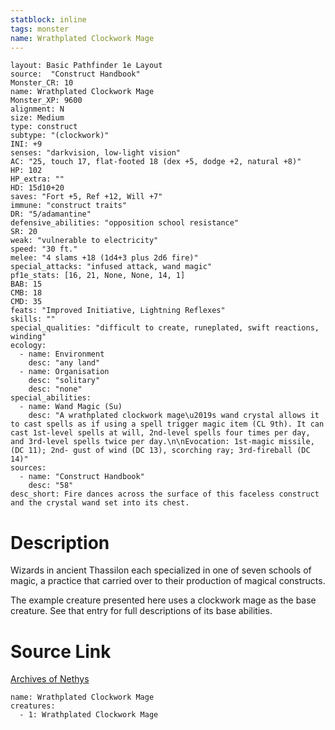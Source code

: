 ```yaml
---
statblock: inline
tags: monster
name: Wrathplated Clockwork Mage
---
```

```statblock
layout: Basic Pathfinder 1e Layout
source:  "Construct Handbook"
Monster_CR: 10
name: Wrathplated Clockwork Mage
Monster_XP: 9600
alignment: N
size: Medium
type: construct
subtype: "(clockwork)"
INI: +9
senses: "darkvision, low-light vision"
AC: "25, touch 17, flat-footed 18 (dex +5, dodge +2, natural +8)"
HP: 102
HP_extra: ""
HD: 15d10+20
saves: "Fort +5, Ref +12, Will +7"
immune: "construct traits"
DR: "5/adamantine"
defensive_abilities: "opposition school resistance"
SR: 20
weak: "vulnerable to electricity"
speed: "30 ft."
melee: "4 slams +18 (1d4+3 plus 2d6 fire)"
special_attacks: "infused attack, wand magic"
pf1e_stats: [16, 21, None, None, 14, 1]
BAB: 15
CMB: 18
CMD: 35
feats: "Improved Initiative, Lightning Reflexes"
skills: ""
special_qualities: "difficult to create, runeplated, swift reactions, winding"
ecology:
  - name: Environment
    desc: "any land"
  - name: Organisation
    desc: "solitary"
    desc: "none"
special_abilities:
  - name: Wand Magic (Su)
    desc: "A wrathplated clockwork mage\u2019s wand crystal allows it to cast spells as if using a spell trigger magic item (CL 9th). It can cast 1st-level spells at will, 2nd-level spells four times per day, and 3rd-level spells twice per day.\n\nEvocation: 1st-magic missile,  (DC 11); 2nd- gust of wind (DC 13), scorching ray; 3rd-fireball (DC 14)"
sources:
  - name: "Construct Handbook"
    desc: "58"
desc_short: Fire dances across the surface of this faceless construct and the crystal wand set into its chest.
```
# Description
Wizards in ancient Thassilon each specialized in one of seven schools of magic, a practice that carried over to their production of magical constructs.

 The example creature presented here uses a clockwork mage as the base creature. See that entry for full descriptions of its base abilities.
# Source Link
[Archives of Nethys](https://aonprd.com/MonsterDisplay.aspx?ItemName=Wrathplated%20Clockwork%20Mage)
```encounter-table
name: Wrathplated Clockwork Mage
creatures:
  - 1: Wrathplated Clockwork Mage
```
